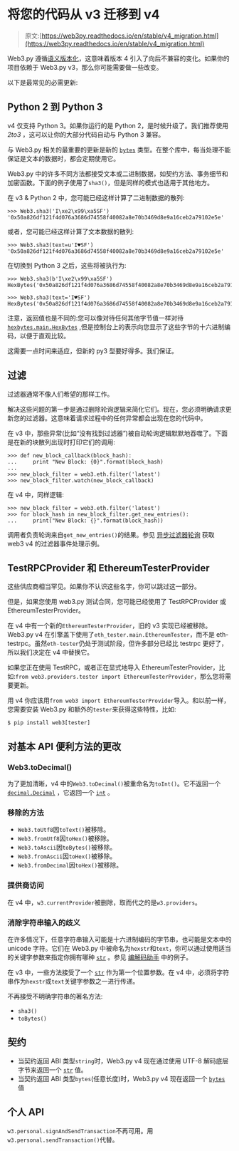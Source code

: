 # 将您的代码从 v3 迁移到 v4

> 原文:[https://web3py.readthedocs.io/en/stable/v4_migration.html](https://web3py.readthedocs.io/en/stable/v4_migration.html)

Web3.py 遵循[语义版本化](http://semver.org)，这意味着版本 4 引入了向后不兼容的变化。如果你的项目依赖于 Web3.py v3，那么你可能需要做一些改变。

以下是最常见的必需更新:

## Python 2 到 Python 3

v4 仅支持 Python 3。如果你运行的是 Python 2，是时候升级了。我们推荐使用 <cite>2to3</cite> ，这可以让你的大部分代码自动与 Python 3 兼容。

与 Web3.py 相关的最重要的更新是新的 [`bytes`](https://docs.python.org/3.5/library/functions.html#bytes "(in Python v3.5)") 类型。在整个库中，每当处理不能保证是文本的数据时，都会定期使用它。

Web3.py 中的许多不同方法都接受文本或二进制数据，如契约方法、事务细节和加密函数。下面的例子使用了`sha3()`，但是同样的模式也适用于其他地方。

在 v3 & Python 2 中，您可能已经这样计算了二进制数据的散列:

```
>>> Web3.sha3('I\xe2\x99\xa5SF')
'0x50a826df121f4d076a3686d74558f40082a8e70b3469d8e9a16ceb2a79102e5e' 
```

或者，您可能已经这样计算了文本数据的散列:

```
>>> Web3.sha3(text=u'I♥SF')
'0x50a826df121f4d076a3686d74558f40082a8e70b3469d8e9a16ceb2a79102e5e' 
```

在切换到 Python 3 之后，这些将被执行为:

```
>>> Web3.sha3(b'I\xe2\x99\xa5SF')
HexBytes('0x50a826df121f4d076a3686d74558f40082a8e70b3469d8e9a16ceb2a79102e5e')

>>> Web3.sha3(text='I♥SF')
HexBytes('0x50a826df121f4d076a3686d74558f40082a8e70b3469d8e9a16ceb2a79102e5e') 
```

注意，返回值也是不同的:您可以像对待任何其他字节值一样对待 [`hexbytes.main.HexBytes`](https://hexbytes.readthedocs.io/en/latest/hexbytes.html#hexbytes.main.HexBytes "(in HexBytes v0.3)") ,但是控制台上的表示向您显示了这些字节的十六进制编码，以便于直观比较。

这需要一点时间来适应，但新的 py3 型要好得多。我们保证。

## 过滤

过滤器通常不像人们希望的那样工作。

解决这些问题的第一步是通过删除轮询逻辑来简化它们。现在，您必须明确请求更新您的过滤器。这意味着请求过程中的任何异常都会出现在您的代码中。

在 v3 中，那些异常(比如“没有找到过滤器”)被自动轮询逻辑默默地吞噬了。下面是在新的块散列出现时打印它们的调用:

```
>>> def new_block_callback(block_hash):
...     print "New Block: {0}".format(block_hash)
...
>>> new_block_filter = web3.eth.filter('latest')
>>> new_block_filter.watch(new_block_callback) 
```

在 v4 中，同样逻辑:

```
>>> new_block_filter = web3.eth.filter('latest')
>>> for block_hash in new_block_filter.get_new_entries():
...     print("New Block: {}".format(block_hash)) 
```

调用者负责轮询来自`get_new_entries()`的结果。参见 [异步过滤器轮询](filters.html#asynchronous-filters) 获取 web3 v4 的过滤器事件处理示例。

## TestRPCProvider 和 EthereumTesterProvider

这些供应商相当罕见。如果你不认识这些名字，你可以跳过这一部分。

但是，如果您使用 web3.py 测试合同，您可能已经使用了 TestRPCProvider 或 EthereumTesterProvider。

在 v4 中有一个新的`EthereumTesterProvider`，旧的 v3 实现已经被移除。Web3.py v4 在引擎盖下使用了`eth_tester.main.EthereumTester`，而不是 eth-testrpc。虽然`eth-tester`仍处于测试阶段，但许多部分已经比 testrpc 更好了，所以我们决定在 v4 中替换它。

如果您正在使用 TestRPC，或者正在显式地导入 EthereumTesterProvider，比如:`from web3.providers.tester import EthereumTesterProvider`，那么您将需要更新。

用 v4 你应该用`from web3 import EthereumTesterProvider`导入。和以前一样，您需要安装 Web3.py 和额外的`tester`来获得这些特性，比如:

```
$ pip install web3[tester] 
```

## 对基本 API 便利方法的更改

### Web3.toDecimal()

为了更加清晰，v4 中的`Web3.toDecimal()`被重命名为`toInt()`。它不返回一个 [`decimal.Decimal`](https://docs.python.org/3.5/library/decimal.html#decimal.Decimal "(in Python v3.5)") ，它返回一个 [`int`](https://docs.python.org/3.5/library/functions.html#int "(in Python v3.5)") 。

### 移除的方法

*   `Web3.toUtf8`因`toText()`被移除。
*   `Web3.fromUtf8`因`toHex()`被移除。
*   `Web3.toAscii`因`toBytes()`被移除。
*   `Web3.fromAscii`因`toHex()`被移除。
*   `Web3.fromDecimal`因`toHex()`被移除。

### 提供商访问

在 v4 中，`w3.currentProvider`被删除，取而代之的是`w3.providers`。

### 消除字符串输入的歧义

在许多情况下，任意字符串输入可能是十六进制编码的字节串，也可能是文本中的 unicode 字符。它们在 Web3.py 中被命名为`hexstr`和`text`，你可以通过使用适当的关键字参数来指定你拥有哪种 [`str`](https://docs.python.org/3.5/library/stdtypes.html#str "(in Python v3.5)") 。参见 [编解码助手](web3.main.html#overview-type-conversions) 中的例子。

在 v3 中，一些方法接受了一个 [`str`](https://docs.python.org/3.5/library/stdtypes.html#str "(in Python v3.5)") 作为第一个位置参数。在 v4 中，必须将字符串作为`hexstr`或`text`关键字参数之一进行传递。

不再接受不明确字符串的著名方法:

*   `sha3()`
*   `toBytes()`

## 契约

*   当契约返回 ABI 类型`string`时，Web3.py v4 现在通过使用 UTF-8 解码底层字节来返回一个 [`str`](https://docs.python.org/3.5/library/stdtypes.html#str "(in Python v3.5)") 值。
*   当契约返回 ABI 类型`bytes`(任意长度)时，Web3.py v4 现在返回一个 [`bytes`](https://docs.python.org/3.5/library/functions.html#bytes "(in Python v3.5)") 值

## 个人 API

`w3.personal.signAndSendTransaction`不再可用。用`w3.personal.sendTransaction()`代替。
